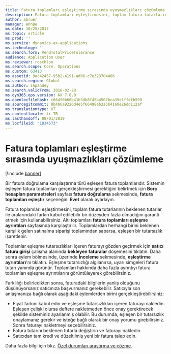 ```yaml
---
title: Fatura toplamları eşleştirme sırasında uyuşmazlıkları çözümleme
description: Fatura toplamları eşleştirmesini, toplam fatura tutarlarının beklenen tutarlar ile aralarındaki farkın kabul edilebilir bir düzeyden fazla olmadığını garanti etmek için kullanabilirsiniz.
author: abruer
manager: AnnBe
ms.date: 10/25/2017
ms.topic: article
ms.prod: ''
ms.service: dynamics-ax-applications
ms.technology: ''
ms.search.form: VendTotalPriceTolerance
audience: Application User
ms.reviewer: roschlom
ms.search.scope: Core, Operations
ms.custom: 63413
ms.assetid: 9ac42457-95b2-4191-ad06-c7e323704466
ms.search.region: Global
ms.author: shpandey
ms.search.validFrom: 2016-02-28
ms.dyn365.ops.version: AX 7.0.0
ms.openlocfilehash: c664f0b66b41b3db8f45b4507bca39e1ffefb599
ms.sourcegitcommit: 8b4b6a9226d4e5f66498ab2a5b4160e26dd112af
ms.translationtype: HT
ms.contentlocale: tr-TR
ms.lasthandoff: 08/01/2019
ms.locfileid: "1834573"
---
```

# <a name="resolve-discrepancies-during-invoice-totals-matching"></a>Fatura toplamları eşleştirme sırasında uyuşmazlıkları çözümleme

[!include [banner](../includes/banner.md)]

Bir fatura doğrulama karşılaştırma türü eşleşen fatura toplamlarıdır. Sistemin eşleşen fatura toplamları gerçekleştirmesi gerektiğini belirtmek için **Borç hesapları parametreleri** sayfası **fatura doğrulama** sekmesinde, **fatura toplamları eşleştir** seçeneğini **Evet** olarak ayarlayın. 

Fatura toplamları eşleştirmesini, toplam fatura tutarlarının beklenen tutarlar ile aralarındaki farkın kabul edilebilir bir düzeyden fazla olmadığını garanti etmek için kullanabilirsiniz. Altı toplamları **fatura toplamları eşleşme ayrıntıları** sayfasında karşılaştırılır. Toplamlardan herhangi birini beklenen karşılık gelen satınalma siparişi toplamından saparsa, eşleşen bir tutarsızlık işaretlenir. 

Toplamlar eşleşme tutarsızlıkları içeren faturayı gözden geçirmek için **satıcı fatura girişi** çalışma alanında **bekleyen faturalar** döşemesini tıklatın. Daha sonra eylem bölmesinde, üzerinde **İnceleme** sekmesinde, **eşleştirme ayrıntıları**'nı tıklatın. Eşleşme tutarsızlığı algılanırsa, uyarı simgeleri fatura tutarı yanında görünür. Toplamları hakkında daha fazla ayrıntıyı fatura toplamları eşleşme ayrıntılarını görüntüleyerek görebilirsiniz. 

Farklılığı belirledikten sonra, faturadaki bilgilerin yanlış olduğunu düşünüyorsanız satıcınıza başvurmanız gerekebilir. Satıcıyla son anlaşmanıza bağlı olarak aşağıdaki eylemlerden birini gerçekleştirebilirsiniz:

-   Fiyat farkını kabul edin ve eşleşme tutarsızlıkları içeren faturayı nakledin. Eşleşen çelişki olursa deftere nakletmeden önce onay gerektirecek şekilde sisteminiz ayarlanmış olabilir. Bu durumda, eşleşen bir tutarsızlık onaylamanız gerekir ve isteğe bağlı olarak bir onay yorumu girebilirsiniz. Sonra faturayı nakletmeyi seçebilirsiniz.
-   Fatura tutarını beklenen tutarla değiştirin ve faturayı nakledin.
-   Satıcıdan tam kredi ve düzeltilmiş yeni bir fatura talep edin.

Daha fazla bilgi için bkz. [Özel durumları araştırma ve çözme](tasks/research-resolve-exceptions.md).


